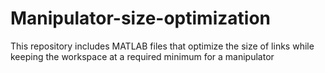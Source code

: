 # Manipulator-size-optimization
This repository includes MATLAB files that optimize the size of links while keeping the workspace at a required minimum for a manipulator
